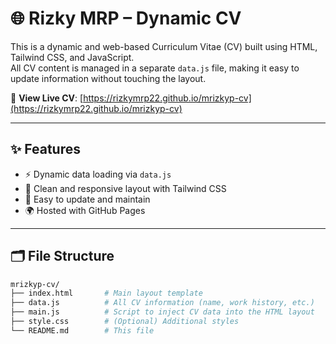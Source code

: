 # 🌐 Rizky MRP – Dynamic CV

This is a dynamic and web-based Curriculum Vitae (CV) built using HTML, Tailwind CSS, and JavaScript.  
All CV content is managed in a separate `data.js` file, making it easy to update information without touching the layout.

🔗 **View Live CV**: [https://rizkymrp22.github.io/mrizkyp-cv](https://rizkymrp22.github.io/mrizkyp-cv)

---

## ✨ Features

- ⚡ Dynamic data loading via `data.js`
- 🎨 Clean and responsive layout with Tailwind CSS
- 🔄 Easy to update and maintain
- 🌍 Hosted with GitHub Pages

---

## 🗂️ File Structure

```bash
mrizkyp-cv/
├── index.html       # Main layout template
├── data.js          # All CV information (name, work history, etc.)
├── main.js          # Script to inject CV data into the HTML layout
├── style.css        # (Optional) Additional styles
└── README.md        # This file
